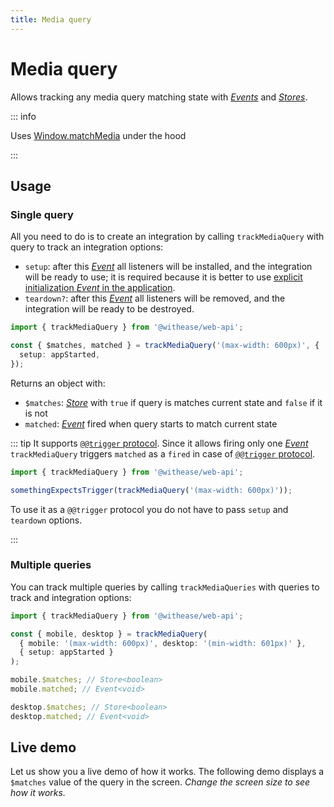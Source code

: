```yaml
---
title: Media query
---
```


# Media query

Allows tracking any media query matching state with [_Events_](https://effector.dev/docs/api/effector/event) and [_Stores_](https://effector.dev/docs/api/effector/store).

::: info

Uses [Window.matchMedia](https://developer.mozilla.org/en-US/docs/Web/API/Window/matchMedia) under the hood

:::

## Usage

### Single query

All you need to do is to create an integration by calling `trackMediaQuery` with query to track an integration options:

- `setup`: after this [_Event_](https://effector.dev/docs/api/effector/event) all listeners will be installed, and the integration will be ready to use; it is required because it is better to use [explicit initialization _Event_ in the application](/magazine/explicit_start).
- `teardown?`: after this [_Event_](https://effector.dev/docs/api/effector/event) all listeners will be removed, and the integration will be ready to be destroyed.

```ts
import { trackMediaQuery } from '@withease/web-api';

const { $matches, matched } = trackMediaQuery('(max-width: 600px)', {
  setup: appStarted,
});
```

Returns an object with:

- `$matches`: [_Store_](https://effector.dev/docs/api/effector/store) with `true` if query is matches current state and `false` if it is not
- `matched`: [_Event_](https://effector.dev/docs/api/effector/event) fired when query starts to match current state

::: tip
It supports [`@@trigger` protocol](/protocols/trigger). Since it allows firing only one [_Event_](https://effector.dev/docs/api/effector/event) `trackMediaQuery` triggers `matched` as a `fired` in case of [`@@trigger` protocol](/protocols/trigger).

```ts
import { trackMediaQuery } from '@withease/web-api';

somethingExpectsTrigger(trackMediaQuery('(max-width: 600px)'));
```

To use it as a `@@trigger` protocol you do not have to pass `setup` and `teardown` options.

:::

### Multiple queries

You can track multiple queries by calling `trackMediaQueries` with queries to track and integration options:

```ts
import { trackMediaQuery } from '@withease/web-api';

const { mobile, desktop } = trackMediaQuery(
  { mobile: '(max-width: 600px)', desktop: '(min-width: 601px)' },
  { setup: appStarted }
);

mobile.$matches; // Store<boolean>
mobile.matched; // Event<void>

desktop.$matches; // Store<boolean>
desktop.matched; // Event<void>
```

## Live demo

Let us show you a live demo of how it works. The following demo displays a `$matches` value of the query in the screen. _Change the screen size to see how it works._

<script setup lang="ts">
import demoFile from './media_query.live.vue?raw';
</script>

<LiveDemo :demoFile="demoFile" />
